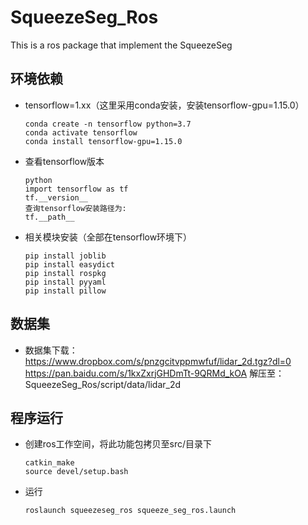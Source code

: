 # SqueezeSeg_Ros
This is a ros package that implement the SqueezeSeg

##  环境依赖

-  tensorflow=1.xx（这里采用conda安装，安装tensorflow-gpu=1.15.0）

    ```
    conda create -n tensorflow python=3.7
    conda activate tensorflow
    conda install tensorflow-gpu=1.15.0
    ```
    
-  查看tensorflow版本
   ```
   python
   import tensorflow as tf
   tf.__version__
   查询tensorflow安装路径为:
   tf.__path__
   ```

-  相关模块安装（全部在tensorflow环境下）
	```
	pip install joblib
	pip install easydict
	pip install rospkg
	pip install pyyaml
	pip install pillow
	```
##  数据集
-  数据集下载：
   https://www.dropbox.com/s/pnzgcitvppmwfuf/lidar_2d.tgz?dl=0 
   https://pan.baidu.com/s/1kxZxrjGHDmTt-9QRMd_kOA
   解压至：SqueezeSeg_Ros/script/data/lidar_2d

##  程序运行
-  创建ros工作空间，将此功能包拷贝至src/目录下
   ```
   catkin_make
   source devel/setup.bash
   ```
-  运行
   ```
   roslaunch squeezeseg_ros squeeze_seg_ros.launch
   ```


